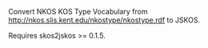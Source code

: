 Convert NKOS KOS Type Vocabulary from <http://nkos.slis.kent.edu/nkostype/nkostype.rdf> to JSKOS.

Requires skos2jskos >= 0.1.5.
